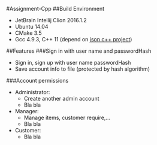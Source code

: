 #Assignment-Cpp
##Build Environment
* JetBrain Intellij Clion 2016.1.2
* Ubuntu 14.04
* CMake 3.5
* Gcc 4.9.3, C++ 11 (depend on [json c++ project](https://github.com/nlohmann/json))

##Features
###Sign in with user name and passwordHash
* Sign in, sign up with user name passwordHash
* Save account info to file (protected by hash algorithm)

###Account permissions
* Administrator:
  * Create another admin account
  * Bla bla
* Manager:
  * Manage items, customer require,...
  * Bla bla
* Customer:
  * Bla bla